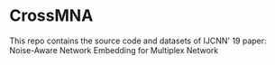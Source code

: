 # CrossMNA
This repo contains the source code and datasets of IJCNN' 19 paper: Noise-Aware Network Embedding for Multiplex Network